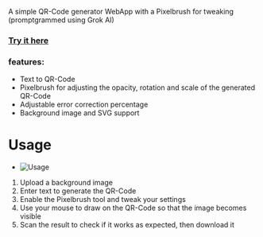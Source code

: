 A simple QR-Code generator WebApp with a Pixelbrush for tweaking (promptgrammed using Grok AI)

### [Try it here](https://richardscharf.github.io/QR-CodeGenerator/QR-Codegenerator.html)
### features:
- Text to QR-Code
- Pixelbrush for adjusting the opacity, rotation and scale of the generated QR-Code
- Adjustable error correction percentage
- Background image and SVG support

# Usage
- ![Usage](https://github.com/user-attachments/assets/9e02fa1e-8795-4747-b008-69b767d5010f)
1. Upload a background image
2. Enter text to generate the QR-Code
3. Enable the Pixelbrush tool and tweak your settings
4. Use your mouse to draw on the QR-Code so that the image becomes visible
5. Scan the result to check if it works as expected, then download it
